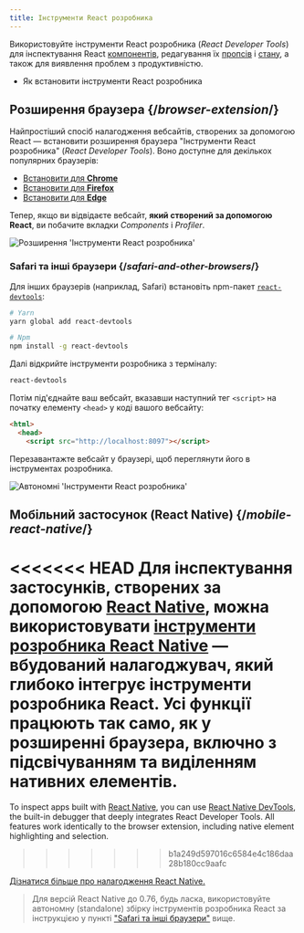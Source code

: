 ```yaml
---
title: Інструменти React розробника
---
```


<Intro>

Використовуйте інструменти React розробника (_React Developer Tools_) для інспектування React [компонентів](/learn/your-first-component), редагування їх [пропсів](/learn/passing-props-to-a-component) і [стану](/learn/state-a-components-memory), а також для виявлення проблем з продуктивністю.

</Intro>

<YouWillLearn>

* Як встановити інструменти React розробника

</YouWillLearn>

## Розширення браузера {/*browser-extension*/}

Найпростіший спосіб налагодження вебсайтів, створених за допомогою React — встановити розширення браузера "Інструменти React розробника" (_React Developer Tools_). Воно доступне для декількох популярних браузерів:

* [Встановити для **Chrome**](https://chrome.google.com/webstore/detail/react-developer-tools/fmkadmapgofadopljbjfkapdkoienihi?hl=uk)
* [Встановити для **Firefox**](https://addons.mozilla.org/uk/firefox/addon/react-devtools/)
* [Встановити для **Edge**](https://microsoftedge.microsoft.com/addons/detail/react-developer-tools/gpphkfbcpidddadnkolkpfckpihlkkil?hl=uk)

Тепер, якщо ви відвідаєте вебсайт, **який створений за допомогою React**, ви побачите вкладки _Components_ і _Profiler_.

![Розширення 'Інструменти React розробника'](/images/docs/react-devtools-extension.png)

### Safari та інші браузери {/*safari-and-other-browsers*/}
Для інших браузерів (наприклад, Safari) встановіть npm-пакет [`react-devtools`](https://www.npmjs.com/package/react-devtools):
```bash
# Yarn
yarn global add react-devtools

# Npm
npm install -g react-devtools
```

Далі відкрийте інструменти розробника з терміналу:
```bash
react-devtools
```

Потім під'єднайте ваш вебсайт, вказавши наступний тег `<script>` на початку елементу `<head>` у коді вашого вебсайту:
```html {3}
<html>
  <head>
    <script src="http://localhost:8097"></script>
```

Перезавантажте вебсайт у браузері, щоб переглянути його в інструментах розробника.

![Автономні 'Інструменти React розробника'](/images/docs/react-devtools-standalone.png)

## Мобільний застосунок (React Native) {/*mobile-react-native*/}

<<<<<<< HEAD
Для інспектування застосунків, створених за допомогою [React Native](https://reactnative.dev/), можна використовувати [інструменти розробника React Native](https://reactnative.dev/docs/debugging/react-native-devtools) — вбудований налагоджувач, який глибоко інтегрує інструменти розробника React. Усі функції працюють так само, як у розширенні браузера, включно з підсвічуванням та виділенням нативних елементів.
=======
To inspect apps built with [React Native](https://reactnative.dev/), you can use [React Native DevTools](https://reactnative.dev/docs/react-native-devtools), the built-in debugger that deeply integrates React Developer Tools. All features work identically to the browser extension, including native element highlighting and selection.
>>>>>>> b1a249d597016c6584e4c186daa28b180cc9aafc

[Дізнатися більше про налагодження React Native.](https://reactnative.dev/docs/debugging)

> Для версій React Native до 0.76, будь ласка, використовуйте автономну (standalone) збірку інструментів розробника React за інструкцією у пункті ["Safari та інші браузери"](#safari-and-other-browsers) вище.